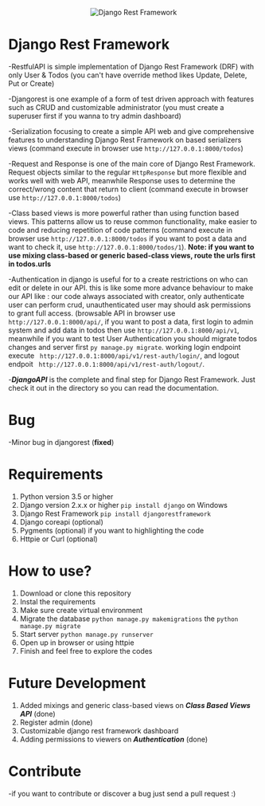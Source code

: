 <p align="center"><img src="https://www.django-rest-framework.org/img/logo.png" alt="Django Rest Framework"></p>


                                                                                                                                      
# Django Rest Framework

-RestfulAPI is simple implementation of Django Rest Framework (DRF) with only User & Todos (you can't have override method likes Update, Delete, Put or Create)

-Djangorest is one example of a form of test driven approach with features such as CRUD and customizable administrator (you must create a superuser first if you wanna to try admin dashboard)

-Serialization focusing to create a simple API web and give comprehensive features to understanding Django Rest Framework on based serializers views (command execute in browser use `http://127.0.0.1:8000/todos`)

-Request and Response is one of the main core of Django Rest Framework. Request objects similar to the regular `HttpResponse` but more flexible and works well with web API, meanwhile Response uses to determine the correct/wrong content that return to client (command execute in browser use `http://127.0.0.1:8000/todos`)

-Class based views is more powerful rather than using function based views. This patterns allow us to reuse common functionality, make easier to code and reducing repetition of code patterns (command execute in browser use `http://127.0.0.1:8000/todos` if you want to post a data and want to check it, use `http://127.0.0.1:8000/todos/1`). 
**Note: if you want to use mixing class-based or generic based-class views, route the urls first in todos.urls**

-Authentication in django is useful for to a create restrictions on who can edit or delete in our API. this is like some more advance behaviour to make our API like : our code always associated with creator, only authenticate user can perform crud, unauthenticated user may should ask permissions to grant full access. (browsable API in browser use `http://127.0.0.1:8000/api/`, if you want to post a data, first login to admin system and add data in todos then use `http://127.0.0.1:8000/api/v1`, meanwhile if you want to test User Authentication you should migrate todos changes and server first `py manage.py migrate`. working login endpoint execute ` http://127.0.0.1:8000/api/v1/rest-auth/login/`, and logout endpoit ` http://127.0.0.1:8000/api/v1/rest-auth/logout/`.

-***DjangoAPI*** is the complete and final step for Django Rest Framework. Just check it out in the directory so you can read the documentation.

# Bug
-Minor bug in djangorest (**fixed**)

# Requirements
1. Python version 3.5 or higher
2. Django version 2.x.x or higher `pip install django` on Windows
3. Django Rest Framework `pip install djangorestframework` 
4. Django coreapi (optional)
5. Pygments (optional) if you want to highlighting the code
6. Httpie or Curl (optional)

# How to use?
1. Download or clone this repository
2. Instal the requirements
3. Make sure create virtual environment
4. Migrate the database `python manage.py makemigrations` the `python manage.py migrate`
5. Start server `python manage.py runserver`
6. Open up in browser or using httpie
7. Finish and feel free to explore the codes

# Future Development
1. Added mixings and generic class-based views on ***Class Based Views API*** (done)
2. Register admin (done)
3. Customizable django rest framework dashboard
4. Adding permissions to viewers on ***Authentication*** (done)

# Contribute
-if you want to contribute or discover a bug just send a pull request :)
